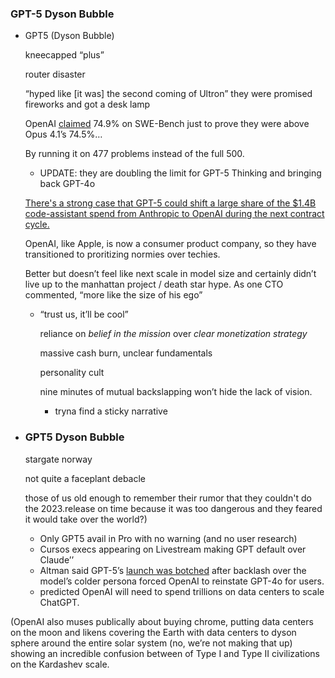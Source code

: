 ### GPT-5 Dyson Bubble

- GPT5 (Dyson Bubble)
    
    kneecapped “plus”
    
    router disaster 
    
    “hyped like [it was] the second coming of Ultron” they were promised fireworks and got a desk lamp
    
    OpenAI [claimed](https://x.com/deedydas/status/1953853659848016138) 74.9% on SWE-Bench just to prove they were above Opus 4.1’s 74.5%…
    
    By running it on 477 problems instead of the full 500.
    
    - UPDATE: they are doubling the limit for GPT-5 Thinking and bringing back GPT-4o
    
    [There's a strong case that GPT-5 could shift a large share of the $1.4B code-assistant spend from Anthropic to OpenAI during the next contract cycle.](https://x.com/rohanpaul_ai/status/1953937572687647171)
    
    OpenAI, like Apple, is now a consumer product company, so they have transitioned to proritizing normies over techies.
    
    Better but doesn’t feel like next scale in model size and certainly didn’t live up to the manhattan project / death star hype. As one CTO commented, “more like the size of his ego” 
    
    - “trust us, it’ll be cool”
        
        reliance on *belief in the mission* over *clear monetization strategy*
        
        massive cash burn, unclear fundamentals
        
        personality cult 
        
        nine minutes of mutual backslapping won’t hide the lack of vision.
        
        - tryna find a sticky narrative
- ### GPT5 Dyson Bubble
    
    stargate norway
    
    not quite a faceplant debacle
    
    those of us old enough to remember their rumor that they couldn't do the 2023.release on time because it was too dangerous and they feared it would take over the world?)
    
    - Only GPT5 avail in Pro with no warning (and no user research)
    - Cursos execs appearing on Livestream making GPT default over Claude’’
    - Altman said GPT-5’s [launch was botched](https://fortune.com/2025/08/18/sam-altman-openai-chatgpt5-launch-data-centers-investments/) after backlash over the model’s colder persona forced OpenAI to reinstate GPT-4o for users.
    - predicted OpenAI will need to spend trillions on data centers to scale ChatGPT.

 (OpenAI also muses publically about buying chrome, putting data centers on the moon and likens covering the Earth with data centers to dyson sphere around the entire solar system (no, we’re not making that up) showing an incredible confusion between of Type I and Type II civilizations on the Kardashev scale.
